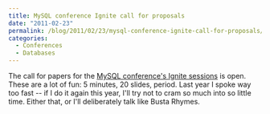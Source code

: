 ```yaml
---
title: MySQL conference Ignite call for proposals
date: "2011-02-23"
permalink: /blog/2011/02/23/mysql-conference-ignite-call-for-proposals/
categories:
  - Conferences
  - Databases
---
```

The call for papers for the [MySQL conference's Ignite sessions][1] is open. These are a lot of fun: 5 minutes, 20 slides, period. Last year I spoke way too fast -- if I do it again this year, I'll try not to cram so much into so little time. Either that, or I'll deliberately talk like Busta Rhymes.

 [1]: https://spreadsheets.google.com/a/tangent.org/viewform?hl=en&#038;ndplr=1&#038;formkey=dFdSRHlnM0pYRnRRTjNOSU1mSG93dlE6MQ#gid=0

